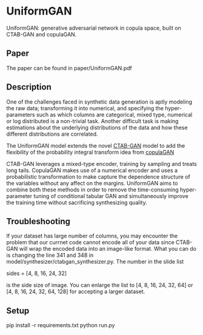 # UniformGAN
UniformGAN: generative adversarial network in copula space, built on CTAB-GAN and copulaGAN.

## Paper

The paper can be found in paper/UniformGAN.pdf

## Description

One of the challenges faced in synthetic data generation is aptly modeling the raw data; transforming it into numerical, and specifying the hyper-parameters such as which columns are categorical, mixed type, numerical or log distributed is a non-trivial task. Another difficult task is making estimations about the underlying distributions of the data and how these different distributions are correlated.

The UniformGAN model extends the novel [CTAB-GAN](https://github.com/Team-TUD/CTAB-GAN) model to add the flexibility of the probability integral transform idea from [copulaGAN ](https://github.com/sdv-dev/SDV/blob/master/sdv/tabular/copulagan.py)

CTAB-GAN leverages a mixed-type encoder, training by sampling and treats long tails. CopulaGAN makes use of a numerical encoder and uses a probabilistic transformation to make capture the dependence structure of the variables without any affect on the margins. UniformGAN aims to combine both these methods in order to remove the time-consuming hyper-parameter tuning of conditional tabular GAN and simultaneously improve the training time without sacrificing synthesizing quality.


## Troubleshooting

If your dataset has large number of columns, you may encounter the problem that our currnet code cannot encode all of your data since CTAB-GAN will wrap the encoded data into an image-like format. What you can do is changing the line 341 and 348 in model/synthesizer/ctabgan_synthesizer.py. The number in the slide list

sides = [4, 8, 16, 24, 32]

is the side size of image. You can enlarge the list to [4, 8, 16, 24, 32, 64] or [4, 8, 16, 24, 32, 64, 128] for accepting a larger dataset.

## Setup

pip install -r requirements.txt
python run.py
